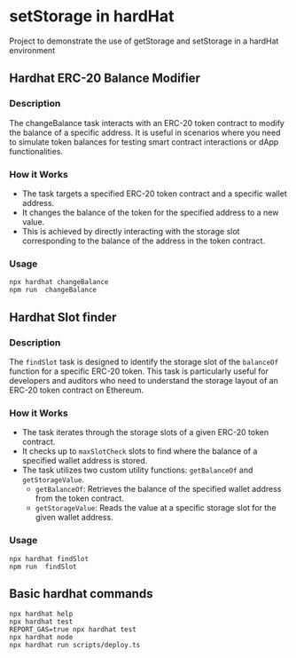 # setStorage in hardHat

Project to demonstrate the use of getStorage and setStorage in a hardHat environment


## Hardhat ERC-20 Balance Modifier

### Description

The changeBalance task interacts with an ERC-20 token contract to modify the balance of a specific address. It is useful
in scenarios where you need to simulate token balances for testing smart contract interactions or dApp functionalities.

### How it Works

- The task targets a specified ERC-20 token contract and a specific wallet address.
- It changes the balance of the token for the specified address to a new value.
- This is achieved by directly interacting with the storage slot corresponding to the balance of the address in the
  token contract.

### Usage

```npx hardhat changeBalance```<br/>
```npm run  changeBalance```

## Hardhat Slot finder

### Description

The `findSlot` task is designed to identify the storage slot of the `balanceOf` function for a specific ERC-20 token.
This task is particularly useful for developers and auditors who need to understand the storage layout of an ERC-20
token contract on Ethereum.

### How it Works

- The task iterates through the storage slots of a given ERC-20 token contract.
- It checks up to `maxSlotCheck` slots to find where the balance of a specified wallet address is stored.
- The task utilizes two custom utility functions: `getBalanceOf` and `getStorageValue`.
    - `getBalanceOf`: Retrieves the balance of the specified wallet address from the token contract.
    - `getStorageValue`: Reads the value at a specific storage slot for the given wallet address.

### Usage

```npx hardhat findSlot ``` <br/>
```npm run  findSlot ```



## Basic hardhat commands 

```shell
npx hardhat help
npx hardhat test
REPORT_GAS=true npx hardhat test
npx hardhat node
npx hardhat run scripts/deploy.ts
```